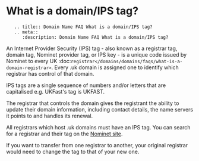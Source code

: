# What is a domain/IPS tag?

```eval_rst
   .. title:: Domain Name FAQ What is a domain/IPS tag?
   .. meta::
      :description: Domain Name FAQ What is a domain/IPS tag?
```


An Internet Provider Security (IPS) tag - also known as a registrar tag, domain tag, Nominet provider tag, or IPS key - is a unique code issued by Nominet to every UK :doc:`registrar</domains/domains/faqs/what-is-a-domain-registrar>`. Every .uk domain is assigned one to identify which registrar has control of that domain.


IPS tags are a single sequence of numbers and/or letters that are capitalised e.g. UKFast's tag is UKFAST.


The registrar that controls the domain gives the registrant the ability to update their domain information, including contact details, the name servers it points to and handles its renewal.


All registrars which host .uk domains must have an IPS tag. You can search for a registrar and their tag on the [Nominet site](http://www.nominet.org.uk/uk-domain-names/registering-uk-domain/choosing-registrar/list-registrars).


If you want to transfer from one registrar to another, your original registrar would need to change the tag to that of your new one.


 


 


 

